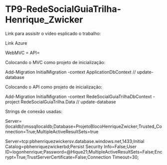 # TP9-RedeSocialGuiaTrilha-Henrique_Zwicker

Link para assisitr o vídeo esplicado o trabalho:

Link Azure

WebMVC =
API=







Colocando o MVC como projeto de inicialização:

Add-Migration InitialMigration -context ApplicationDbContext  // update-database

Colocando o API como projeto de inicialização:

Add-Migration InitialMigration -context RedeSocialGuiaTrilhaDbContext -project RedeSocialGuiaTrilha.Data // update-database



Strings de conexão usadas:


Server=(localdb)\\mssqllocaldb;Database=ProjetoBlocoHenriqueZwicker;Trusted_Connection=True;MultipleActiveResultSets=true

Server=tcp:pbhenriquezwickersv.database.windows.net,1433;Initial Catalog=pbhenriquezwickerbd;Persist Security Info=False;User ID=logonhenrique;Password=@Hique21;MultipleActiveResultSets=False;Encrypt=True;TrustServerCertificate=False;Connection Timeout=30;
